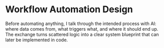 # Workflow Automation Design

Before automating anything, I talk through the intended process with AI: where data comes from, what triggers what, and where it should end up. The exchange turns scattered logic into a clear system blueprint that can later be implemented in code.
